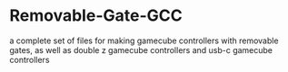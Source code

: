 # Removable-Gate-GCC
a complete set of files for making gamecube controllers with removable gates, as well as double z gamecube controllers and usb-c gamecube controllers
